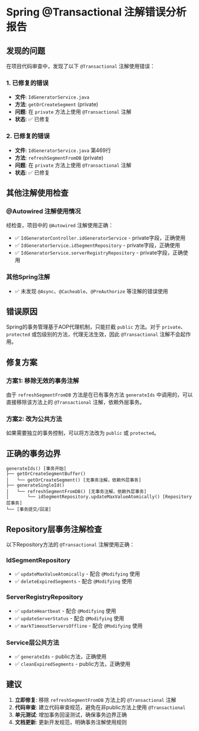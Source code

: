 # Spring @Transactional 注解错误分析报告

## 发现的问题

在项目代码审查中，发现了以下 `@Transactional` 注解使用错误：

### 1. 已修复的错误
- **文件**: `IdGeneratorService.java`
- **方法**: `getOrCreateSegment` (private)
- **问题**: 在 `private` 方法上使用 `@Transactional` 注解
- **状态**: ✅ 已修复

### 2. 已修复的错误
- **文件**: `IdGeneratorService.java` 第469行
- **方法**: `refreshSegmentFromDB` (private)
- **问题**: 在 `private` 方法上使用 `@Transactional` 注解
- **状态**: ✅ 已修复

## 其他注解使用检查

### @Autowired 注解使用情况
经检查，项目中的 `@Autowired` 注解使用正确：
- ✅ `IdGeneratorController.idGeneratorService` - private字段，正确使用
- ✅ `IdGeneratorService.idSegmentRepository` - private字段，正确使用  
- ✅ `IdGeneratorService.serverRegistryRepository` - private字段，正确使用

### 其他Spring注解
- ✅ 未发现 `@Async`、`@Cacheable`、`@PreAuthorize` 等注解的错误使用

## 错误原因

Spring的事务管理基于AOP代理机制，只能拦截 `public` 方法。对于 `private`、`protected` 或包级别的方法，代理无法生效，因此 `@Transactional` 注解不会起作用。

## 修复方案

### 方案1: 移除无效的事务注解
由于 `refreshSegmentFromDB` 方法是在已有事务方法 `generateIds` 中调用的，可以直接移除该方法上的 `@Transactional` 注解，依赖外层事务。

### 方案2: 改为公共方法
如果需要独立的事务控制，可以将方法改为 `public` 或 `protected`。

## 正确的事务边界

```
generateIds() [事务开始]
├── getOrCreateSegmentBuffer()
│   └── getOrCreateSegment() [无事务注解，依赖外层事务]
├── generateSingleId()
│   └── refreshSegmentFromDB() [无事务注解，依赖外层事务]
│       └── idSegmentRepository.updateMaxValueAtomically() [Repository层事务]
└── [事务提交/回滚]
```

## Repository层事务注解检查

以下Repository方法的 `@Transactional` 注解使用正确：

### IdSegmentRepository
- ✅ `updateMaxValueAtomically` - 配合 `@Modifying` 使用
- ✅ `deleteExpiredSegments` - 配合 `@Modifying` 使用

### ServerRegistryRepository  
- ✅ `updateHeartbeat` - 配合 `@Modifying` 使用
- ✅ `updateServerStatus` - 配合 `@Modifying` 使用
- ✅ `markTimeoutServersOffline` - 配合 `@Modifying` 使用

### Service层公共方法
- ✅ `generateIds` - public方法，正确使用
- ✅ `cleanExpiredSegments` - public方法，正确使用

## 建议

1. **立即修复**: 移除 `refreshSegmentFromDB` 方法上的 `@Transactional` 注解
2. **代码审查**: 建立代码审查规范，避免在非public方法上使用 `@Transactional`
3. **单元测试**: 增加事务回滚测试，确保事务边界正确
4. **文档更新**: 更新开发规范，明确事务注解使用规则